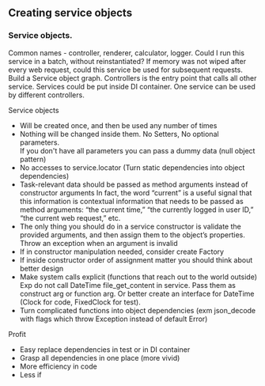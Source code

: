 ## Creating service objects

### Service objects.

Common names - controller, renderer, calculator, logger.
Could I run this service in a batch, without reinstantiated?
If memory was not wiped after every web request, could this service be used for subsequent requests.
Build a Service object graph.
Controllers is the entry point that calls all other service. Services could be put inside DI container.
One service can be used by different controllers.

Service objects

- Will be created once, and then be used any number of times
- Nothing will be changed inside them. No Setters, No optional parameters.  
  If you don't have all parameters you can pass a dummy data (null object pattern)
- No accesses to service.locator (Turn static dependencies into object dependencies)
- Task-relevant data should be passed as method arguments instead of constructor arguments
  In fact, the word “current” is a useful signal that this information is contextual information
  that needs to be passed as method arguments: “the current time,” “the currently logged in user ID,”
  “the current web request,” etc.
- The only thing you should do in a service constructor is validate the provided
  arguments, and then assign them to the object’s properties. Throw an exception when an argument is invalid
- If in constructor manipulation needed, consider create Factory
- If inside constructor order of assignment matter you should think about better design
- Make system calls explicit (functions that reach out to the world outside)
  Exp do not call DateTime file_get_content in service. Pass them as construct arg or function arg.
  Or better create an interface for DateTime (Clock for code, FixedClock for test).
- Turn complicated functions into object dependencies
  (exm json_decode with flags which throw Exception instead of default Error)

Profit

- Easy replace dependencies in test or in DI container
- Grasp all dependencies in one place (more vivid)
- More efficiency in code
- Less if